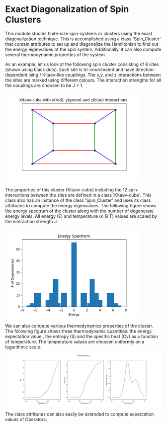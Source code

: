 # Exact Diagonalization of Spin Clusters

This module studies finite-size spin-systems or clusters using the exact diagonalization technique.
This is accomplished using a class 'Spin_Cluster' that contain attributes to set up and diagonalize the Hamiltonian to find out the energy eigenvalues of the spin system.
Additionally, it can also compute several thermodynamic properties of the system.

As an example, let us look at the following spin cluster consisting of 8 sites (shown using black dots). Each site is tri-coordinated and have direction-dependent Ising / Kitaev-like couplings. The x,y, and z interactions between the sites are marked using different colours. The interaction strengths for all the couplings are choosen to be J = 1.

![](./Cluster.png)

The properties of this cluster (Kitaev-cube) including the 12 spin-interactions between the sites are defined in a class 'Kitaev-cube'.
This class also has an instance of the class 'Spin_Cluster' and uses its class attributes to compute the energy eigenvalues.
The following figure shows the energy spectrum of the cluster along with the number of degenerate energy levels. All energy (E) and temperature (k_B T) values are scaled by the interaction strength J.

![](./Energy.png)

We can also compute various thermodynamics properties of the cluster.
The following figure shows three thermodynamic quantities:
the energy expectation value <E>, the entropy (S) and the specific heat (Cv) as a function of temperature.
The temperature values are choosen uniformly on a logarithmic scale.
  
![](./Thermodynamics.png)

The class attributes can also easily be extended to compute expectation values of Operators.
